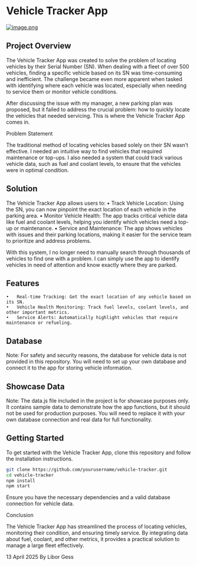 # **Vehicle Tracker App**

[![image.png](https://i.postimg.cc/sX18s8WC/image.png)](https://postimg.cc/phbkBsks)

## Project Overview

The Vehicle Tracker App was created to solve the problem of locating vehicles by their Serial Number (SN). When dealing with a fleet of over 500 vehicles, finding a specific vehicle based on its SN was time-consuming and inefficient. The challenge became even more apparent when tasked with identifying where each vehicle was located, especially when needing to service them or monitor vehicle conditions.

After discussing the issue with my manager, a new parking plan was proposed, but it failed to address the crucial problem: how to quickly locate the vehicles that needed servicing. This is where the Vehicle Tracker App comes in.

Problem Statement

The traditional method of locating vehicles based solely on their SN wasn’t effective. I needed an intuitive way to find vehicles that required maintenance or top-ups. I also needed a system that could track various vehicle data, such as fuel and coolant levels, to ensure that the vehicles were in optimal condition.

## Solution

The Vehicle Tracker App allows users to:
	•	Track Vehicle Location: Using the SN, you can now pinpoint the exact location of each vehicle in the parking area.
	•	Monitor Vehicle Health: The app tracks critical vehicle data like fuel and coolant levels, helping you identify which vehicles need a top-up or maintenance.
	•	Service and Maintenance: The app shows vehicles with issues and their parking locations, making it easier for the service team to prioritize and address problems.

With this system, I no longer need to manually search through thousands of vehicles to find one with a problem. I can simply use the app to identify vehicles in need of attention and know exactly where they are parked.

## Features
	•	Real-time Tracking: Get the exact location of any vehicle based on its SN.
	•	Vehicle Health Monitoring: Track fuel levels, coolant levels, and other important metrics.
	•	Service Alerts: Automatically highlight vehicles that require maintenance or refueling.

## Database

Note: For safety and security reasons, the database for vehicle data is not provided in this repository. You will need to set up your own database and connect it to the app for storing vehicle information.

## Showcase Data

Note: The data.js file included in the project is for showcase purposes only. It contains sample data to demonstrate how the app functions, but it should not be used for production purposes. You will need to replace it with your own database connection and real data for full functionality.

## Getting Started

To get started with the Vehicle Tracker App, clone this repository and follow the installation instructions.
```bash
git clone https://github.com/yourusername/vehicle-tracker.git
cd vehicle-tracker
npm install
npm start
```
Ensure you have the necessary dependencies and a valid database connection for vehicle data.

Conclusion

The Vehicle Tracker App has streamlined the process of locating vehicles, monitoring their condition, and ensuring timely service. By integrating data about fuel, coolant, and other metrics, it provides a practical solution to manage a large fleet effectively.

13 April 2025 By Libor Gess 
